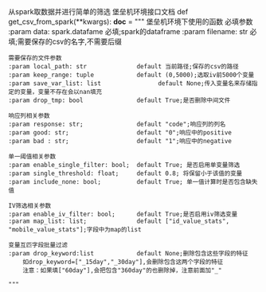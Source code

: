 从spark取数据并进行简单的筛选
堡垒机环境接口文档
def get_csv_from_spark(**kwargs):
    __doc__ = """
    堡垒机环境下使用的函数
    必填参数
    :param data: spark.datafame         必填;spark的dataframe
    :param filename: str                必填;需要保存的csv的名字,不需要后缀

    需要保存的文件参数
    :param local_path: str              default 当前路径;保存的csv的路径
    :param keep_range: tuple            default (0,5000);选取iv前5000个变量
    :param save_var_list: list                default None;传入变量名来存储指定的变量，变量不存在会以nan填充
    :param drop_tmp: bool               default True;是否删除中间文件

    响应列相关参数
    :param response: str;               default "code";响应列的列名
    :param good: str;                   default "0";响应中的positive
    :param bad : str;                   default "1";响应中的negative

    单一阈值相关参数
    :param enable_single_filter: bool;  default True; 是否启用单变量筛选
    :param single_threshold: float;     default 0.8; 将保留小于该值的变量
    :param include_none: bool;          default True; 单一值计算时是否包含缺失值

    IV筛选相关参数
    :param enable_iv_filter: bool;      default True;是否启用iv筛选变量
    :param map_list: list;              default ["id_value_stats", "mobile_value_stats"];字段中为map的list

    变量互匹字段批量过滤
    :param drop_keyword:list            default None;删除包含这些字段的特征
        如drop_keyword=["_15day","_30day"],会删除包含这两个字段的特征
        注意：如果填["60day"],会把包含"360day"的也删除掉，注意前面加"_"

    """
